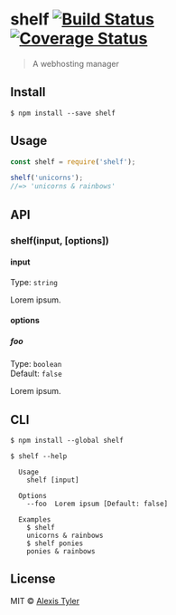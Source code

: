 # shelf [![Build Status](https://travis-ci.org/twistly/shelf.svg?branch=master)](https://travis-ci.org/twistly/shelf) [![Coverage Status](https://coveralls.io/repos/github/twistly/shelf/badge.svg?branch=master)](https://coveralls.io/github/twistly/shelf?branch=master)

> A webhosting manager


## Install

```
$ npm install --save shelf
```


## Usage

```js
const shelf = require('shelf');

shelf('unicorns');
//=> 'unicorns & rainbows'
```


## API

### shelf(input, [options])

#### input

Type: `string`

Lorem ipsum.

#### options

##### foo

Type: `boolean`<br>
Default: `false`

Lorem ipsum.


## CLI

```
$ npm install --global shelf
```

```
$ shelf --help

  Usage
    shelf [input]

  Options
    --foo  Lorem ipsum [Default: false]

  Examples
    $ shelf
    unicorns & rainbows
    $ shelf ponies
    ponies & rainbows
```


## License

MIT © [Alexis Tyler](https://github.com/twistly/shelf)

